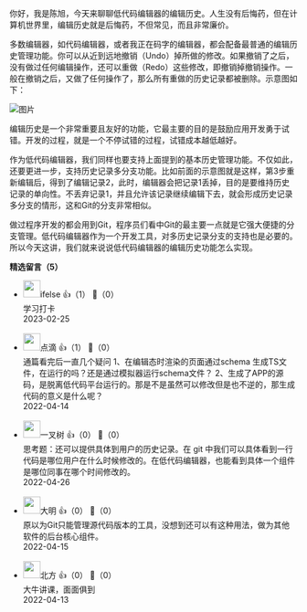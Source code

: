 你好，我是陈旭，今天来聊聊低代码编辑器的编辑历史。人生没有后悔药，但在计算机世界里，编辑历史就是后悔药，不但常见，而且非常廉价。

多数编辑器，如代码编辑器，或者我正在码字的编辑器，都会配备最普通的编辑历史管理功能。你可以从近到远地撤销（Undo）掉所做的修改。如果撤销了之后，没有做过任何编辑操作，还可以重做（Redo）这些修改，即撤销掉撤销操作。一般在撤销之后，又做了任何操作了，那么所有重做的历史记录都被删除。示意图如下：

![图片](https://static001.geekbang.org/resource/image/7c/42/7cd5fbbd1eba9195630652e2451f6e42.png?wh=1862x628)

编辑历史是一个非常重要且友好的功能，它最主要的目的是鼓励应用开发勇于试错。开发的过程，就是一个不停试错的过程，试错成本越低越好。

作为低代码编辑器，我们同样也要支持上面提到的基本历史管理功能。不仅如此，还要更进一步，支持历史记录多分支功能。比如前面的示意图就是这样，第3步重新编辑后，得到了编辑记录2，此时，编辑器会把记录1丢掉，目的是要维持历史记录的单向性。不丢弃记录1，并且允许该记录继续编辑下去，就会形成历史记录多分支的情形，这和Git的分支非常相似。

做过程序开发的都会用到Git，程序员们看中Git的最主要一点就是它强大便捷的分支管理。低代码编辑器作为一个开发工具，对多历史记录分支的支持也是必要的。所以今天这讲，我们就来说说低代码编辑器的编辑历史功能怎么实现。
<div><strong>精选留言（5）</strong></div><ul>
<li><img src="https://static001.geekbang.org/account/avatar/00/26/eb/d7/90391376.jpg" width="30px"><span>ifelse</span> 👍（1） 💬（0）<div>学习打卡</div>2023-02-25</li><br/><li><img src="https://static001.geekbang.org/account/avatar/00/12/85/f5/1d2ca277.jpg" width="30px"><span>点滴</span> 👍（1） 💬（0）<div>通篇看完后一直几个疑问
1、在编辑态时渲染的页面通过schema 生成TS文件，在运行的吗？还是通过模拟器运行schema文件？
2、生成了APP的源码，是脱离低代码平台运行的。那是不是虽然可以修改但是也不逆的，那生成代码的意义是什么呢？</div>2022-04-14</li><br/><li><img src="https://static001.geekbang.org/account/avatar/00/18/c4/4d/85014aab.jpg" width="30px"><span>一叉树</span> 👍（0） 💬（0）<div>思考题：还可以提供具体到用户的历史记录。在 git 中我们可以具体看到一行代码是哪位用户在什么时候修改的。在低代码编辑器，也能看到具体一个组件是哪位同事在哪个时间修改的。</div>2022-04-26</li><br/><li><img src="https://static001.geekbang.org/account/avatar/00/13/3a/c8/07443b0d.jpg" width="30px"><span>大明</span> 👍（0） 💬（0）<div>原以为Git只能管理源代码版本的工具，没想到还可以有这种用法，做为其他软件的后台核心组件。</div>2022-04-15</li><br/><li><img src="https://static001.geekbang.org/account/avatar/00/23/4b/26/40ab2de6.jpg" width="30px"><span>北方</span> 👍（0） 💬（0）<div>大牛讲课，面面俱到</div>2022-04-13</li><br/>
</ul>